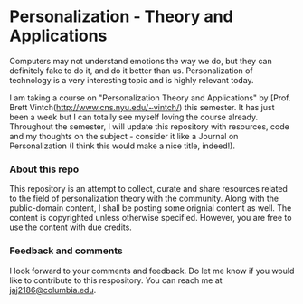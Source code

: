 # Personalization - Theory and Applications  
  
Computers may not understand emotions the way we do, but they can definitely fake to do it, and do it better than us.
Personalization of technology is a very interesting topic and is highly relevant today.

I am taking a course on "Personalization Theory and Applications" by [Prof. Brett Vintch(http://www.cns.nyu.edu/~vintch/) this semester. It has just been a week but I can totally see myself loving the course already. Throughout the semester, I will update this repository with resources, code and my thoughts on the subject - consider it like a Journal on Personalization (I think this would make a nice title, indeed!).  
  
### About this repo  
This repository is an attempt to collect, curate and share resources related to the field of personalization theory with the community. Along with the public-domain content, I shall be posting some orignial content as well. The content is copyrighted unless otherwise specified. However, you are free to use the content with due credits.
  
### Feedback and comments  
I look forward to your comments and feedback. Do let me know if you would like to contribute to this respository. You can reach me at jaj2186@columbia.edu.